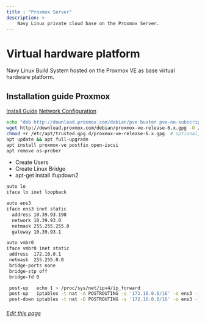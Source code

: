 ```yaml
---
title : "Proxmox Server"
description: >
    Navy Linux private cloud base on the Proxmox Server.
---
```


# Virtual hardware platform
Navy Linux Build System hosted on the Proxmox VE as base virtual hardware platform.


## Installation guide Proxmox

[Install Guide](https://pve.proxmox.com/wiki/Install_Proxmox_VE_on_Debian_Buster)
[Network Configuration](https://pve.proxmox.com/wiki/Network_Configuration)

```bash
echo "deb http://download.proxmox.com/debian/pve buster pve-no-subscription" > /etc/apt/sources.list.d/pve-install-repo.list
wget http://download.proxmox.com/debian/proxmox-ve-release-6.x.gpg -O /etc/apt/trusted.gpg.d/proxmox-ve-release-6.x.gpg
chmod +r /etc/apt/trusted.gpg.d/proxmox-ve-release-6.x.gpg  # optional, if you have a non-default umask
apt update && apt full-upgrade
apt install proxmox-ve postfix open-iscsi
apt remove os-prober
```

* Create Users
* Create Linux Bridge
* apt-get install ifupdown2

```bash
auto lo
iface lo inet loopback

auto ens3
iface ens3 inet static
  address 10.39.93.198
  network 10.39.93.0
  netmask 255.255.255.0
  gateway 10.39.93.1

auto vmbr0
iface vmbr0 inet static
 address  172.16.0.1
 netmask  255.255.0.0
 bridge-ports none
 bridge-stp off
 bridge-fd 0

 post-up   echo 1 > /proc/sys/net/ipv4/ip_forward
 post-up   iptables -t nat -A POSTROUTING -s '172.16.0.0/16' -o ens3 -j MASQUERADE
 post-down iptables -t nat -D POSTROUTING -s '172.16.0.0/16' -o ens3 -j MASQUERADE
```


###### [Edit this page](https://github.com/navy-linux/navylinux.org/blob/main/content/infrastructure/proxmox_server/index.md)